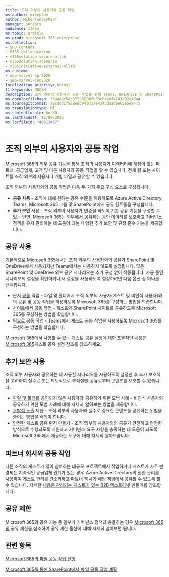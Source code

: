 ```yaml
---
title: 조직 외부의 사용자와 공동 작업
ms.author: mikeplum
author: MikePlumleyMSFT
manager: serdars
audience: ITPro
ms.topic: article
ms.prod: microsoft-365-enterprise
ms.collection:
- SPO_Content
- M365-collaboration
- m365solution-securecollab
- m365solution-scenario
- m365initiative-externalcollab
ms.custom:
- seo-marvel-apr2020
- seo-marvel-jun2020
localization_priority: Normal
f1.keywords: NOCSH
description: 조직 외부의 사용자와 공동 작업을 위해 Teams, OneDrive 및 SharePoint와 같은 Microsoft 365 앱을 구성하는 방법을 학습합니다.
ms.openlocfilehash: 374ad8f5ec37fc0900fb38cb4e0f4743a02c4da4
ms.sourcegitcommit: a0cddd1f888edb940717e434cda2dbe62e5e9475
ms.translationtype: MT
ms.contentlocale: ko-KR
ms.lasthandoff: 12/09/2020
ms.locfileid: "49613457"
---
```

# <a name="collaborating-with-people-outside-your-organization"></a>조직 외부의 사용자와 공동 작업

Microsoft 365의 외부 공유 기능을 통해 조직의 사용자가 디렉터리에 계정이 없는 파트너, 공급업체, 고객 및 다른 사용자와 공동 작업을 할 수 있습니다. 전체 팀 또는 사이트를 조직 외부의 사용자나 개별 파일과 공유할 수 있습니다.

조직 외부의 사용자와의 공동 작업은 다음 두 가지 주요 구성 요소로 구성됩니다.

- **공유 사용** - 조직에 대해 원하는 공유 수준을 허용하도록 Azure Active Directory, Teams, Microsoft 365 그룹 및 SharePoint에서 공유 컨트롤을 구성합니다.
- **추가 보안** 사용 - 조직 외부의 사용자가 인증을 하도록 기본 공유 기능을 구성할 수 있는 반면, Microsoft 365는 외부에서 공유하는 동안 데이터를 보호하고 거버넌스 정책을 유지 관리하는 데 도움이 되는 다양한 추가 보안 및 규정 준수 기능을 제공합니다.

## <a name="enable-sharing"></a>공유 사용

기본적으로 Microsoft 365에서는 조직 외부의 사용자와의 공유가 SharePoint 및 OneDrive에서 사용되지만 Teams에서는 사용하지 않도록 설정됩니다. 많은 SharePoint 및 OneDrive 외부 공유 시나리오는 추가 구성 없이 작동됩니다. 사용 중인 시나리오의 설정을 확인하거나 새 설정을 사용하도록 설정하려면 다음 옵션 중 하나를 선택합니다.

- 문서 [공동](collaborate-on-documents.md) 작업 - 파일 및 폴더에서 조직 외부의 사용자(게스트 및 비인식 사용자)와의 공유 및 공동 작업을 허용하도록 Microsoft 365를 구성하는 방법을 학습합니다.
- [사이트에서 공동 작업](collaborate-in-site.md) - 게스트와 SharePoint 사이트를 공유하도록 Microsoft 365를 구성하는 방법을 학습합니다.
- [팀으로](collaborate-as-team.md) 공동 작업 - Teams에서 게스트 공동 작업을 사용하도록 Microsoft 365를 구성하는 방법을 학습합니다.

Microsoft 365에서 사용할 수 있는 게스트 공유 설정에 대한 포괄적인 내용은 [Microsoft 365](microsoft-365-guest-settings.md)게스트 공유 설정 참조를 참조하세요.

## <a name="enable-additional-security"></a>추가 보안 사용

조직 외부 사용자와 공유하는 데 사용할 시나리오를 사용하도록 설정한 후 추가 보호책을 고려하여 실수로 또는 의도적으로 부적절한 공유로부터 콘텐츠를 보호할 수 있습니다.

- [파일 및 폴더를](best-practices-anonymous-sharing.md) 공인되지 않은 사용자와 공유하기 위한 모범 사례 - 비인식 사용자와 공유하기 위한 모범 사례에 대해 자세히 알아보는 방법을 제공합니다.
- [우발적 노출](share-limit-accidental-exposure.md) 제한 - 조직 외부의 사용자와 실수로 중요한 콘텐츠를 공유하는 위험을 줄이는 방법을 배워야 합니다.
- [안전한](create-secure-guest-sharing-environment.md) 게스트 공유 환경 만들기 - 조직 외부의 사용자와의 공유가 안전하고 안전한 방식으로 수행되도록 지원하고 거버넌스 요구 사항을 충족하는 데 도움이 되도록 Microsoft 365에서 제공하는 도구에 대해 자세히 알아보습니다.

## <a name="collaborate-with-partner-companies"></a>파트너 회사와 공동 작업

다른 조직의 게스트가 많이 참여하는 대규모 프로젝트에서 작업하거나 게스트가 자주 변경되는 지속적인 공급업체 관계가 있는 경우 Azure Active Directory의 권한 관리를 사용하여 게스트 관리를 간소화하고 파트너 회사가 해당 책임에서 공유할 수 있도록 할 수 있습니다. 자세한 [내용은 관리되는 게스트가 있는 B2B 엑스트라넷](b2b-extranet.md) 만들기를 참조합니다.

## <a name="limit-sharing"></a>공유 제한

Microsoft 365의 공유 기능 중 일부가 거버넌스 정책과 충돌하는 경우 [Microsoft 365의](microsoft-365-limit-sharing.md) 공유 제한을 참조하여 공유 제한 옵션에 대해 자세히 알아보면 됩니다.

## <a name="related-topics"></a>관련 항목

[Microsoft 365의 파일 공동 작업 진행](https://docs.microsoft.com/sharepoint/intro-to-file-collaboration)

[Microsoft 365를 통해 SharePoint에서 파일 공동 작업 계획](https://docs.microsoft.com/sharepoint/deploy-file-collaboration)
